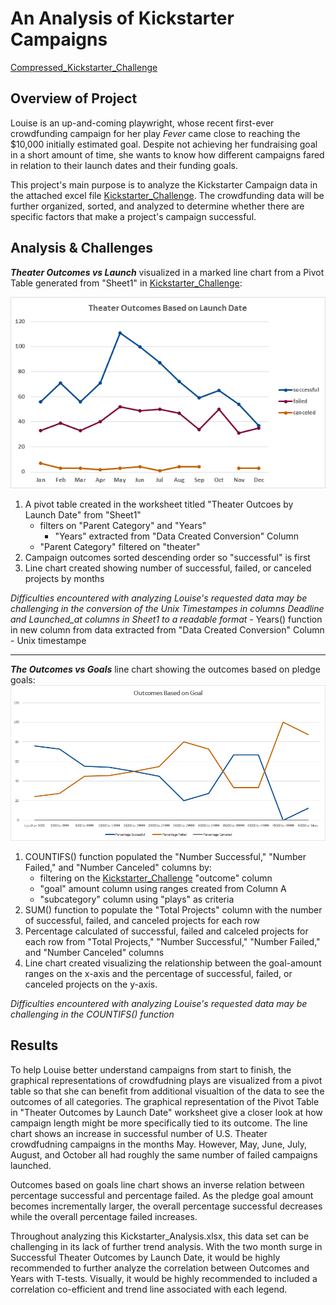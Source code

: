 # **An Analysis of Kickstarter Campaigns**

[Compressed_Kickstarter_Challenge](https://github.com/vzhang90/Kickstarter_Analysis/blob/main/Kickstarter_Challenge.zip)

## Overview of Project

Louise is an up-and-coming playwright, whose recent first-ever crowdfunding campaign for her play *Fever* came close to reaching the $10,000 initially estimated goal. Despite not achieving her fundraising goal in a short amount of time, she wants to know how different campaigns fared in relation to their launch dates and their funding goals.  

This project's main purpose is to analyze the Kickstarter Campaign data in the attached excel file [Kickstarter_Challenge](https://github.com/vzhang90/Kickstarter_Analysis/blob/main/Kickstarter_Challenge.xlsx). The crowdfunding data will be further organized, sorted, and analyzed to determine whether there are specific factors that make a project's campaign successful.

## Analysis & Challenges
***Theater Outcomes vs Launch*** visualized in a marked line chart from a Pivot Table generated from "Sheet1" in [Kickstarter_Challenge](https://github.com/vzhang90/Kickstarter_Analysis/blob/main/Kickstarter_Challenge.xlsx):

![Theater_Outcomes_vs_Launch](https://github.com/vzhang90/Kickstarter_Analysis/blob/main/Theater_Outcomes_vs_Launch.png)

1. A pivot table created in the worksheet titled "Theater Outcoes by Launch Date" from "Sheet1"
    - filters on "Parent Category" and "Years"
      -  "Years" extracted from "Data Created Conversion" Column
    - "Parent Category" filtered on "theater" 
2. Campaign outcomes sorted descending order so "successful" is first
3. Line chart created showing number of successful, failed, or canceled projects by months

*Difficulties encountered with analyzing Louise's requested data may be challenging in the conversion of the Unix Timestampes in columns Deadline and Launched_at columns in Sheet1 to a readable format*
    - Years() function in new column from data extracted from "Data Created Conversion" Column
        - Unix timestampe

---
***The Outcomes vs Goals*** line chart showing the outcomes based on pledge goals:
![Outcomes_vs_Goals](https://github.com/vzhang90/Kickstarter_Analysis/blob/main/Outcomes_vs_Goals.png)

1. COUNTIFS() function populated the "Number Successful," "Number Failed," and "Number Canceled" columns by:
      - filtering on the [Kickstarter_Challenge](https://github.com/vzhang90/Kickstarter_Analysis/blob/main/Kickstarter_Challenge.xlsx) "outcome" column
      - "goal" amount column using ranges created from Column A
     - "subcategory" column using "plays" as criteria
2. SUM() function to populate the "Total Projects" column with the number of successful, failed, and canceled projects for each row
3. Percentage calculated of successful, failed and calceled projects for each row from "Total Projects," "Number Successful," "Number Failed," and "Number Canceled" columns
4. Line chart created visualizing the relationship between the goal-amount ranges on the x-axis and the percentage of successful, failed, or canceled projects on the y-axis.

*Difficulties encountered with analyzing Louise's requested data may be challenging in the COUNTIFS() function*

## Results

To help Louise better understand campaigns from start to finish, the graphical representations of crowdfudning plays are visualized from a pivot table so that she can benefit from additional visualtion of the data to see the outcomes of all categories. The graphical representation of the Pivot Table in "Theater Outcomes by Launch Date" worksheet give a closer look at how campaign length might be more specifically tied to its outcome. The line chart shows an increase in successful number of U.S. Theater crowdfudning campaigns in the months May. However, May, June, July, August, and October all had roughly the same number of failed campaigns launched.


Outcomes based on goals line chart shows an inverse relation between percentage successful and percentage failed. As the pledge goal amount becomes incrementally larger, the overall percentage successful decreases while the overall percentage failed increases.

Throughout analyzing this Kickstarter_Analysis.xlsx, this data set can be challenging in its lack of further trend analysis. With the two month surge in Successful Theater Outcomes by Launch Date, it would be highly recommended to further analyze the correlation between Outcomes and Years with T-tests. Visually, it would be highly recommended to included a correlation co-efficient and trend line associated with each legend. 
